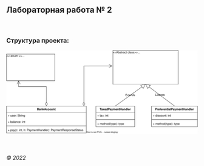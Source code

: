 ## Лабораторная работа № 2

&nbsp;    
### Структура проекта:  
![](scheme.svg)



&nbsp;  
###### © 2022
